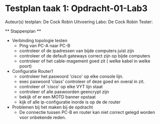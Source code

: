 # Testplan taak 1: Opdracht-01-Lab3
Auteur(s) testplan: De Cock Robin
Uitvoering Labo: De Cock Robin
Tester: 

** Stappenplan **

* Verbinding topologie testen
  * Ping van PC-A naar PC-B
  * controleer of de ipadressen van bijde computers juist zijn
  * controleer of de default gateways correct zijn op bijde computers
  * controleer of het cable-magement goed zit ( welke kabel in welke poort)
* Configuratie Router1
  * controleer het paswoord 'cisco' op elke console lijn.
  * exec paswoord 'class' controleer of deze goed en overal in zit.
  * controleer of  'cisco' op elke VYT lijn staat
  * controleer of alle paswoorden geencrypt zijn
  * bekijk of er een MOTD banner opstaat
  * kijk of alle ip-configuratie inorde is op de de router
* Problemen bij het maken bij de opdracht
  * De connectie tussen PC-B en router kan niet correct gelegd worden voor onbekende reden.
